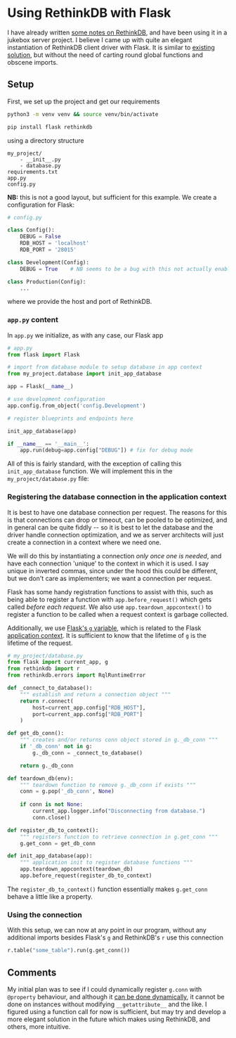 # Using RethinkDB with Flask
I have already written [some notes on RethinkDB](https://github.com/Dustpancake/Dust-Notes/blob/master/databases/rethink-db.md), and have been using it in a jukebox server project. I believe I came up with quite an elegant instantiation of RethinkDB client driver with Flask. It is similar to [existing solution](https://github.com/rethinkdb/rethinkdb-example-flask-backbone-todo/blob/master/todo.py), but without the need of carting round global functions and obscene imports.

## Setup
First, we set up the project and get our requirements
```bash
python3 -m venv venv && source venv/bin/activate

pip install flask rethinkdb
```
using a directory structure
```
my_project/
    - __init__.py
    - database.py
requirements.txt
app.py
config.py
```
**NB:** this is not a good layout, but sufficient for this example. We create a configuration for Flask:
```py
# config.py

class Config():
    DEBUG = False
    RDB_HOST = 'localhost'
    RDB_PORT = '28015'

class Development(Config):
    DEBUG = True    # NB seems to be a bug with this not actually enabling debug mode

class Production(Config):
    ...
```
where we provide the host and port of RethinkDB.

### `app.py` content
In `app.py` we initialize, as with any case, our Flask app
```py
# app.py
from flask import Flask

# import from database module to setup database in app context
from my_project.database import init_app_database

app = Flask(__name__)

# use development configuration
app.config.from_object('config.Development')

# register blueprints and endpoints here

init_app_database(app)

if __name__ == '__main__':
    app.run(debug=app.config["DEBUG"]) # fix for debug mode
```

All of this is fairly standard, with the exception of calling this `init_app_database` function. We will implement this in the `my_project/database.py` file:

### Registering the database connection in the application context
It is best to have one database connection per request. The reasons for this is that connections can drop or timeout, can be pooled to be optimized, and in general can be quite fiddly -- so it is best to let the database and the driver handle connection optimization, and we as server architects will just create a connection in a context where we need one.

We will do this by instantiating a connection *only once one is needed*, and have each connection 'unique' to the context in which it is used. I say unique in inverted commas, since under the hood this could be different, but we don't care as implementers; we want a connection per request.

Flask has some handy registration functions to assist with this, such as being able to register a function with `app.before_request()` which gets called *before each request*. We also use `app.teardown_appcontext()` to register a function to be called when a request context is garbage collected.

Additionally, we use [Flask's `g` variable](https://flask.palletsprojects.com/en/1.1.x/api/#flask.g), which is related to the Flask [application context](https://flask.palletsprojects.com/en/1.1.x/appcontext/). It is sufficient to know that the lifetime of `g` is the lifetime of the request.

```py
# my_project/database.py
from flask import current_app, g
from rethinkdb import r 
from rethinkdb.errors import RqlRuntimeError 

def _connect_to_database():
    """ establish and return a connection object """
    return r.connect(
        host=current_app.config["RDB_HOST"],
        port=current_app.config["RDB_PORT"]
    )

def get_db_conn():
    """ creates and/or returns conn object stored in g._db_conn """
    if '_db_conn' not in g:
        g._db_conn = _connect_to_database()

    return g._db_conn

def teardown_db(env):
    """ teardown function to remove g._db_conn if exists """
    conn = g.pop('_db_conn', None)
    
    if conn is not None:
        current_app.logger.info("Disconnecting from database.")
        conn.close()

def register_db_to_context():
    """ registers function to retrieve connection in g.get_conn """
    g.get_conn = get_db_conn

def init_app_database(app):
    """ application init to register database functions """
    app.teardown_appcontext(teardown_db)
    app.before_request(register_db_to_context)
```

The `register_db_to_context()` function essentially makes `g.get_conn` behave a little like a property.

### Using the connection
With this setup, we can now at any point in our program, without any additional imports besides Flask's `g` and RethinkDB's `r` use this connection

```py
r.table("some_table").run(g.get_conn())

```

## Comments
My initial plan was to see if I could dynamically register `g.conn` with `@property`  behaviour, and although it [can be done dynamically](https://stackoverflow.com/questions/1325673/how-to-add-property-to-a-class-dynamically), it cannot be done on instances without modifying `__getattribute__` and the like. I figured using a function call for now is sufficient, but may try and develop a more elegant solution in the future which makes using RethinkDB, and others, more intuitive.
